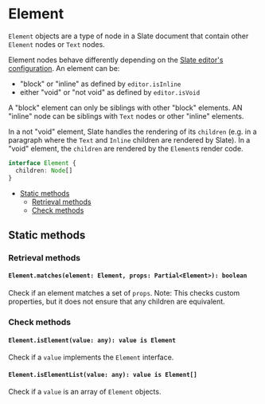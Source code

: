 # Element

`Element` objects are a type of node in a Slate document that contain other `Element` nodes or `Text` nodes.

Element nodes behave differently depending on the [Slate editor's configuration](./editor.md#schema-specific-instance-methods-to-override). An element can be:

- "block" or "inline" as defined by `editor.isInline`
- either "void" or "not void" as defined by `editor.isVoid`

A "block" element can only be siblings with other "block" elements. AN "inline" node can be siblings with `Text` nodes or other "inline" elements.

In a not "void" element, Slate handles the rendering of its `children` (e.g. in a paragraph where the `Text` and `Inline` children are rendered by Slate). In a "void" element, the `children` are rendered by the `Element`s render code.

```typescript
interface Element {
  children: Node[]
}
```

- [Static methods](element.md#static-methods)
  - [Retrieval methods](element.md#retrieval-methods)
  - [Check methods](element.md#check-methods)

## Static methods

### Retrieval methods

#### `Element.matches(element: Element, props: Partial<Element>): boolean`

Check if an element matches a set of `props`. Note: This checks custom properties, but it does not ensure that any children are equivalent.

### Check methods

#### `Element.isElement(value: any): value is Element`

Check if a `value` implements the `Element` interface.

#### `Element.isElementList(value: any): value is Element[]`

Check if a `value` is an array of `Element` objects.
